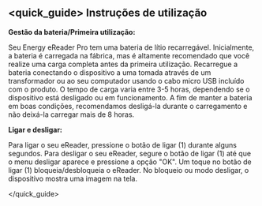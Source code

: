 ## <quick_guide> Instruções de utilização

**Gestão da bateria/Primeira utilização:**

Seu Energy eReader Pro tem uma bateria de lítio recarregável. Inicialmente, a bateria é carregada na fábrica, mas é altamente recomendado que você realize uma carga completa antes da primeira utilização. Recarregue a bateria conectando o dispositivo a uma tomada através de um transformador ou ao seu computador usando o cabo micro USB incluído com o produto. O tempo de carga varia entre 3-5 horas, dependendo se o dispositivo está desligado ou em funcionamento. A fim de manter a bateria em boas condições, recomendamos desligá-la durante o carregamento e não deixá-la carregar mais de 8 horas.


**Ligar e desligar:**

Para ligar o seu eReader, pressione o botão de ligar (1) durante alguns segundos. Para desligar o seu eReader, segure o botão de ligar (1) até que o menu desligar aparece e pressione a opção "OK". Um toque no botão de ligar (1) bloqueia/desbloqueia o eReader. No bloqueio ou modo desligar, o dispositivo mostra uma imagem na tela.

</quick_guide>
